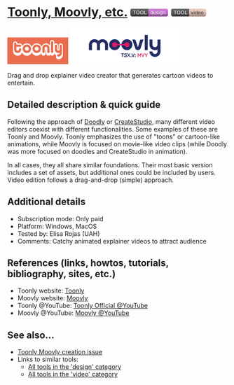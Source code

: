 # [Toonly, Moovly, etc.](https://www.toonly.com/)  [<img src="images/design.png" align="bottom">](https://github.com/e-CLOSE/Toolbox/issues?q=label%3A01_TOOL+label%3Adesign) [<img src="images/video.png" align="bottom">](https://github.com/e-CLOSE/Toolbox/issues?q=label%3A01_TOOL+label%3Avideo)

![Toonly Logo](images/toonly.png)
![Moovly Logo](images/moovly.png)

Drag and drop explainer video creator that generates cartoon videos to entertain.


## Detailed description & quick guide

Following the approach of [Doodly](https://github.com/e-CLOSE/Toolbox/blob/main/Tools/Doodly.md) or [CreateStudio](https://github.com/e-CLOSE/Toolbox/blob/main/Tools/CreateStudio.md), many different video editors coexist with different functionalities. Some examples of these are Toonly and Moovly. Toonly emphasizes the use of "toons" or cartoon-like animations, while Moovly is focused on movie-like video clips (while Doodly was more focused on doodles and CreateStudio in animation).

In all cases, they all share similar foundations. Their most basic version includes a set of assets, but additional ones could be included by users.
Video edition follows a drag-and-drop (simple) approach.


## Additional details

- Subscription mode: Only paid
- Platform: Windows, MacOS
- Tested by: Elisa Rojas (UAH)
- Comments: Catchy animated explainer videos to attract audience


## References (links, howtos, tutorials, bibliography, sites, etc.)

- Toonly website: [Toonly](https://www.toonly.com/)
- Moovly website: [Moovly](https://www.moovly.com/)
- Toonly @YouTube: [Toonly Official @YouTube](https://www.youtube.com/channel/UCMwfRBNy1KM1rf2fBYbGSVg)
- Moovly @YouTube: [Moovly @YouTube](https://www.youtube.com/c/Moovly)


## See also...

- [Toonly Moovly creation issue](https://github.com/e-CLOSE/Toolbox/issues/87)
- Links to similar tools:
  - [All tools in the 'design' category](https://github.com/e-CLOSE/Toolbox/issues?q=label%3A01_TOOL+label%3Adesign)
  - [All tools in the 'video' category](https://github.com/e-CLOSE/Toolbox/issues?q=label%3A01_TOOL+label%3Avideo)
